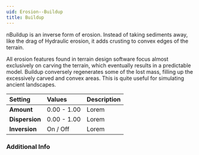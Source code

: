 ```yaml
---
uid: Erosion--Buildup
title: Buildup
---
```


nBuildup is an inverse form of erosion. Instead of taking sediments away, like the drag of Hydraulic erosion, it adds crusting to convex edges of the terrain. 

All erosion features found in terrain design software focus almost exclusively on carving the terrain, which eventually results in a predictable model. Buildup conversely regenerates some of the lost mass, filling up the excessively carved and convex areas. This is quite useful for simulating ancient landscapes.

| Setting        | Values      | Description |
| :------------- | :---------- | :---------- |
| **Amount**     | 0.00 - 1.00 | Lorem |
| **Dispersion** | 0.00 - 1.00 | Lorem |
| **Inversion**  | On / Off    | Lorem |

### Additional Info

